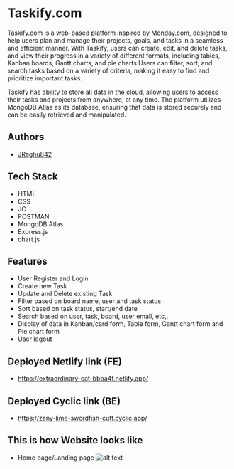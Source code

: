 # Taskify.com
Taskify.com is a web-based platform inspired by Monday.com, designed to help users plan and manage their projects, goals, and tasks in a seamless and efficient manner. With Taskify, users can create, edit, and delete tasks, and view their progress in a variety of different formats, including tables, Kanban boards, Gantt charts, and pie charts.Users can filter, sort, and search tasks based on a variety of criteria, making it easy to find and prioritize important tasks. 

Taskify has ability to store all data in the cloud, allowing users to access their tasks and projects from anywhere, at any time. The platform utilizes MongoDB Atlas as its database, ensuring that data is stored securely and can be easily retrieved and manipulated.


## Authors

- [JRaghu842](https://www.github.com/JRaghu842)


## Tech Stack

- HTML
- CSS
- JC
- POSTMAN
- MongoDB Atlas
- Express.js
- chart.js


## Features

- User Register and Login
- Create new Task
- Update and Delete existing Task
- Filter based on board name, user and task status
- Sort based on task status, start/end date
- Search based on user, task, board, user email, etc,.
- Display of data in Kanban/card form, Table form, Gantt chart form and Pie chart form
- User logout


## Deployed Netlify link (FE)
- https://extraordinary-cat-bbba4f.netlify.app/

## Deployed Cyclic link (BE)
- https://zany-lime-swordfish-cuff.cyclic.app/

## This is how Website looks like

- Home page/Landing page
![alt text](https://github.com/JRaghu842/offbeat-jeans-3946/blob/main/images/taupe-raindrop-61fc2e.netlify.app_.jpg)







